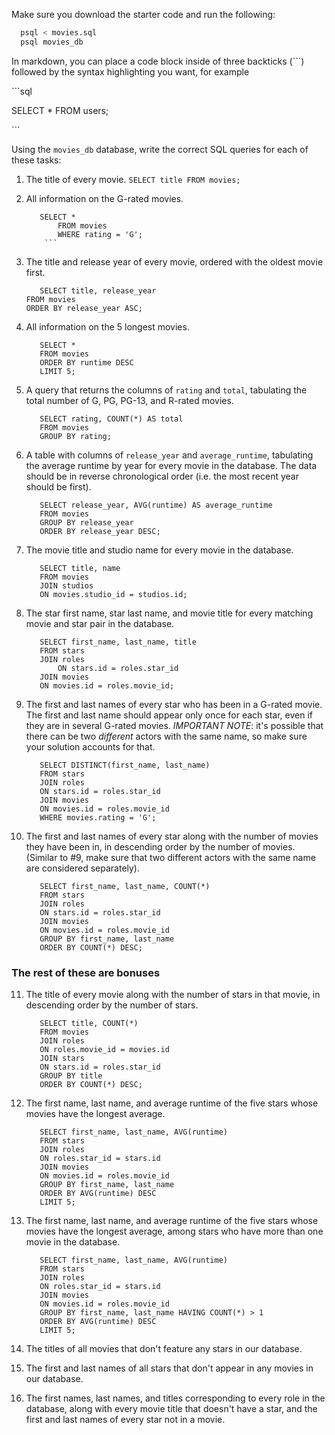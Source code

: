 Make sure you download the starter code and run the following:

```sh
  psql < movies.sql
  psql movies_db
```

In markdown, you can place a code block inside of three backticks (```) followed by the syntax highlighting you want, for example

\```sql

SELECT \* FROM users;

\```

Using the `movies_db` database, write the correct SQL queries for each of these tasks:

1.  The title of every movie.
	```SELECT title FROM movies;```
2.  All information on the G-rated movies.
	```
	   SELECT *
           FROM movies
           WHERE rating = 'G';
        ```
3.  The title and release year of every movie, ordered with the
    oldest movie first.
     ```
    	SELECT title, release_year
	FROM movies
	ORDER BY release_year ASC;
     ```
4.  All information on the 5 longest movies.
	```
	   SELECT *
	   FROM movies
	   ORDER BY runtime DESC
	   LIMIT 5;
	```

5.  A query that returns the columns of `rating` and `total`, tabulating the
    total number of G, PG, PG-13, and R-rated movies.
	```
	   SELECT rating, COUNT(*) AS total
	   FROM movies
	   GROUP BY rating;
	```
6.  A table with columns of `release_year` and `average_runtime`,
    tabulating the average runtime by year for every movie in the database. The data should be in reverse chronological order (i.e. the most recent year should be first).
	```
	   SELECT release_year, AVG(runtime) AS average_runtime
	   FROM movies
	   GROUP BY release_year
	   ORDER BY release_year DESC;
	```
7.  The movie title and studio name for every movie in the
    database.
	```
	   SELECT title, name
	   FROM movies
	   JOIN studios
	   ON movies.studio_id = studios.id;
	```
8.  The star first name, star last name, and movie title for every
    matching movie and star pair in the database.
	```
	   SELECT first_name, last_name, title
	   FROM stars
	   JOIN roles
           ON stars.id = roles.star_id
	   JOIN movies
	   ON movies.id = roles.movie_id;
	```
9.  The first and last names of every star who has been in a G-rated movie. The first and last name should appear only once for each star, even if they are in several G-rated movies. *IMPORTANT NOTE*: it's possible that there can be two *different* actors with the same name, so make sure your solution accounts for that.
	```
	   SELECT DISTINCT(first_name, last_name)
	   FROM stars
	   JOIN roles
	   ON stars.id = roles.star_id
	   JOIN movies
	   ON movies.id = roles.movie_id
	   WHERE movies.rating = 'G';
	```
10. The first and last names of every star along with the number
    of movies they have been in, in descending order by the number of movies. (Similar to #9, make sure
    that two different actors with the same name are considered separately).
	```
	   SELECT first_name, last_name, COUNT(*)
	   FROM stars
	   JOIN roles
	   ON stars.id = roles.star_id
	   JOIN movies
	   ON movies.id = roles.movie_id
	   GROUP BY first_name, last_name
	   ORDER BY COUNT(*) DESC;
	```
### The rest of these are bonuses

11. The title of every movie along with the number of stars in
    that movie, in descending order by the number of stars.
	```
	   SELECT title, COUNT(*)
	   FROM movies
	   JOIN roles
 	   ON roles.movie_id = movies.id
	   JOIN stars
	   ON stars.id = roles.star_id
	   GROUP BY title
	   ORDER BY COUNT(*) DESC;
	```
12. The first name, last name, and average runtime of the five
    stars whose movies have the longest average.
	```
	   SELECT first_name, last_name, AVG(runtime)
	   FROM stars
	   JOIN roles
	   ON roles.star_id = stars.id
	   JOIN movies
	   ON movies.id = roles.movie_id
	   GROUP BY first_name, last_name
	   ORDER BY AVG(runtime) DESC
	   LIMIT 5;
	```
13. The first name, last name, and average runtime of the five
    stars whose movies have the longest average, among stars who have more than one movie in the database.
	```
	   SELECT first_name, last_name, AVG(runtime)
	   FROM stars
	   JOIN roles
	   ON roles.star_id = stars.id
	   JOIN movies
	   ON movies.id = roles.movie_id
	   GROUP BY first_name, last_name HAVING COUNT(*) > 1
	   ORDER BY AVG(runtime) DESC
	   LIMIT 5;
	```
14. The titles of all movies that don't feature any stars in our
    database.

15. The first and last names of all stars that don't appear in any movies in our database.

16. The first names, last names, and titles corresponding to every
    role in the database, along with every movie title that doesn't have a star, and the first and last names of every star not in a movie.
